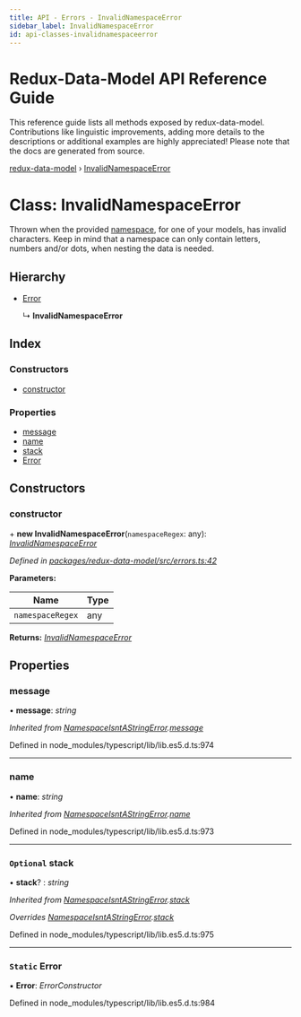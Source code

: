 ```yaml
---
title: API - Errors - InvalidNamespaceError
sidebar_label: InvalidNamespaceError
id: api-classes-invalidnamespaceerror
---
```


# Redux-Data-Model API Reference Guide

This reference guide lists all methods exposed by redux-data-model. Contributions like linguistic improvements, adding
more details to the descriptions or additional examples are highly appreciated! Please note that the docs are
generated from source.

[redux-data-model](../README.md) › [InvalidNamespaceError](invalidnamespaceerror.md)

# Class: InvalidNamespaceError

Thrown when the provided [namespace](../interfaces/modeloptions.md#namespace), for one of your models, has invalid characters.
Keep in mind that a namespace can only contain letters, numbers and/or dots, when nesting the data is needed.

## Hierarchy

* [Error](namespaceisntastringerror.md#static-error)

  ↳ **InvalidNamespaceError**

## Index

### Constructors

* [constructor](invalidnamespaceerror.md#constructor)

### Properties

* [message](invalidnamespaceerror.md#message)
* [name](invalidnamespaceerror.md#name)
* [stack](invalidnamespaceerror.md#optional-stack)
* [Error](invalidnamespaceerror.md#static-error)

## Constructors

###  constructor

\+ **new InvalidNamespaceError**(`namespaceRegex`: any): *[InvalidNamespaceError](invalidnamespaceerror.md)*

*Defined in [packages/redux-data-model/src/errors.ts:42](https://github.com/kayak/redux-data-model/blob/07a4f7b/packages/redux-data-model/src/errors.ts#L42)*

**Parameters:**

Name | Type |
------ | ------ |
`namespaceRegex` | any |

**Returns:** *[InvalidNamespaceError](invalidnamespaceerror.md)*

## Properties

###  message

• **message**: *string*

*Inherited from [NamespaceIsntAStringError](namespaceisntastringerror.md).[message](namespaceisntastringerror.md#message)*

Defined in node_modules/typescript/lib/lib.es5.d.ts:974

___

###  name

• **name**: *string*

*Inherited from [NamespaceIsntAStringError](namespaceisntastringerror.md).[name](namespaceisntastringerror.md#name)*

Defined in node_modules/typescript/lib/lib.es5.d.ts:973

___

### `Optional` stack

• **stack**? : *string*

*Inherited from [NamespaceIsntAStringError](namespaceisntastringerror.md).[stack](namespaceisntastringerror.md#optional-stack)*

*Overrides [NamespaceIsntAStringError](namespaceisntastringerror.md).[stack](namespaceisntastringerror.md#optional-stack)*

Defined in node_modules/typescript/lib/lib.es5.d.ts:975

___

### `Static` Error

▪ **Error**: *ErrorConstructor*

Defined in node_modules/typescript/lib/lib.es5.d.ts:984
